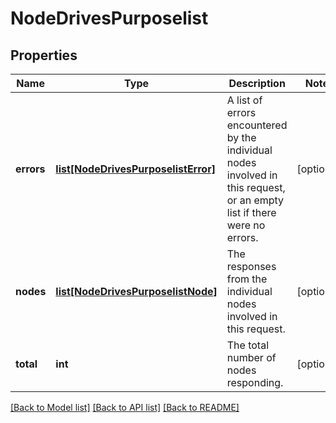 # NodeDrivesPurposelist

## Properties
Name | Type | Description | Notes
------------ | ------------- | ------------- | -------------
**errors** | [**list[NodeDrivesPurposelistError]**](NodeDrivesPurposelistError.md) | A list of errors encountered by the individual nodes involved in this request, or an empty list if there were no errors. | [optional] 
**nodes** | [**list[NodeDrivesPurposelistNode]**](NodeDrivesPurposelistNode.md) | The responses from the individual nodes involved in this request. | [optional] 
**total** | **int** | The total number of nodes responding. | [optional] 

[[Back to Model list]](../README.md#documentation-for-models) [[Back to API list]](../README.md#documentation-for-api-endpoints) [[Back to README]](../README.md)


